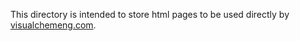 This directory is intended to store html pages to be used
directly by [visualchemeng.com](http://visualchemeng.com).
